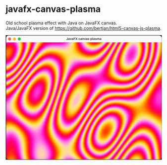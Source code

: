 # javafx-canvas-plasma

Old school plasma effect with Java on JavaFX canvas.  
Java/JavaFX version of https://github.com/bertjan/html5-canvas-js-plasma.

![src/main/resources/plasma-example.png](src/main/resources/plasma-example.png)
